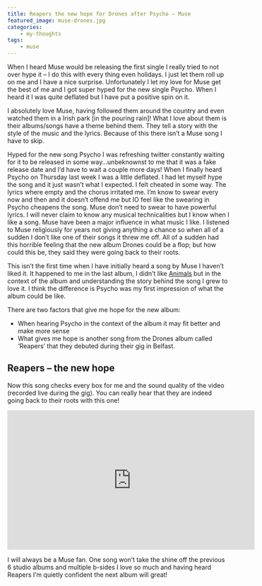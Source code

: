 ```yaml
---
title: Reapers the new hope for Drones after Psycho – Muse
featured_image: muse-drones.jpg
categories:
    - my-thoughts
tags:
    - muse
---
```

When I heard Muse would be releasing the first single I really tried to not over hype it – I do this with every thing even holidays. I just let them roll up on me and I have a nice surprise. Unfortunately I let my love for Muse get the best of me and I got super hyped for the new single Psycho. When I heard it I was quite deflated but I have put a positive spin on it.

<!--more-->

I absolutely love Muse, having followed them around the country and even watched them in a Irish park [in the pouring rain]! What I love about them is their albums/songs have a theme behind them. They tell a story with the style of the music and the lyrics. Because of this there isn’t a Muse song I have to skip.

[marley]: https://www.youtube.com/watch?v=dnHGXXHh37I

Hyped for the new song Psycho I was refreshing twitter constantly waiting for it to be released in some way…unbeknownst to me that it was a fake release date and I’d have to wait a couple more days! When I finally heard Psycho on Thursday last week I was a little deflated. I had let myself hype the song and it just wasn’t what I expected. I felt cheated in some way. The lyrics where empty and the chorus irritated me. I’m know to swear every now and then and it doesn’t offend me but IO feel like the swearing in Psycho cheapens the song. Muse don’t need to swear to have powerful lyrics. I will never claim to know any musical technicalities but I know when I like a song. Muse have been a major influence in what music I like. I listened to Muse religiously for years not giving anything a chance so when all of a sudden I don’t like one of their songs it threw me off. All of a sudden had this horrible feeling that the new album Drones could be a flop; but how could this be, they said they were going back to their roots.

This isn’t the first time when I have initially heard a song by Muse I haven’t liked it. It happened to me in the last album, I didn’t like [Animals][animals] but in the context of the album and understanding the story behind the song I grew to love it. I think the difference is Psycho was my first impression of what the album could be like.

[animals]: https://www.youtube.com/watch?v=tFG_5PBl2K8 

There are two factors that give me hope for the new album:

- When hearing Psycho in the context of the album it may fit better and make more sense
- What gives me hope is another song from the Drones album called ‘Reapers’ that they debuted during their gig in Belfast.

## Reapers – the new hope

Now this song checks every box for me and the sound quality of the video (recorded live during the gig). You can really hear that they are indeed going back to their roots with this one!

<iframe width="560" height="315" src="https://www.youtube.com/embed/GdmwYyIHuEc" frameborder="0" allowfullscreen></iframe>

I will always be a Muse fan. One song won’t take the shine off the previous 6 studio albums and multiple b-sides I love so much and having heard Reapers I’m quietly confident the next album will great!